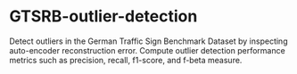 # GTSRB-outlier-detection

Detect outliers in the German Traffic Sign Benchmark Dataset by inspecting auto-encoder reconstruction error. Compute outlier detection performance metrics such as precision, recall, f1-score, and f-beta measure.
